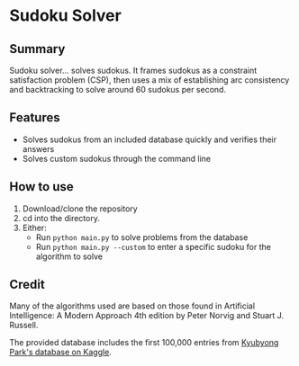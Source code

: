 # Sudoku Solver
## Summary
Sudoku solver... solves sudokus. It frames sudokus as a constraint satisfaction problem (CSP), then uses a mix of establishing arc consistency and backtracking to solve around 60 sudokus per second.

## Features
- Solves sudokus from an included database quickly and verifies their answers
- Solves custom sudokus through the command line

## How to use
1. Download/clone the repository
2. cd into the directory.
3. Either:
   - Run ```python main.py``` to solve problems from the database
   - Run ```python main.py --custom``` to enter a specific sudoku for the algorithm to solve

## Credit
Many of the algorithms used are based on those found in Artificial Intelligence: A Modern Approach 4th edition by Peter Norvig and Stuart J. Russell.

The provided database includes the first 100,000 entries from [Kyubyong Park's database on Kaggle](https://www.kaggle.com/datasets/bryanpark/sudoku?resource=download).
